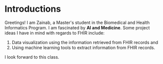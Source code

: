 # Introductions

Greetings!
I am Zainab, a Master's student in the Biomedical and Health Informatics Program. I am fascinated by **AI and Medicine**. Some project ideas I have in mind with regards to FHIR include:
1. Data visualization using the information retrieved from FHIR records and
2. Using machine learning tools to extract information from FHIR records.<br />

I look forward to this class.

